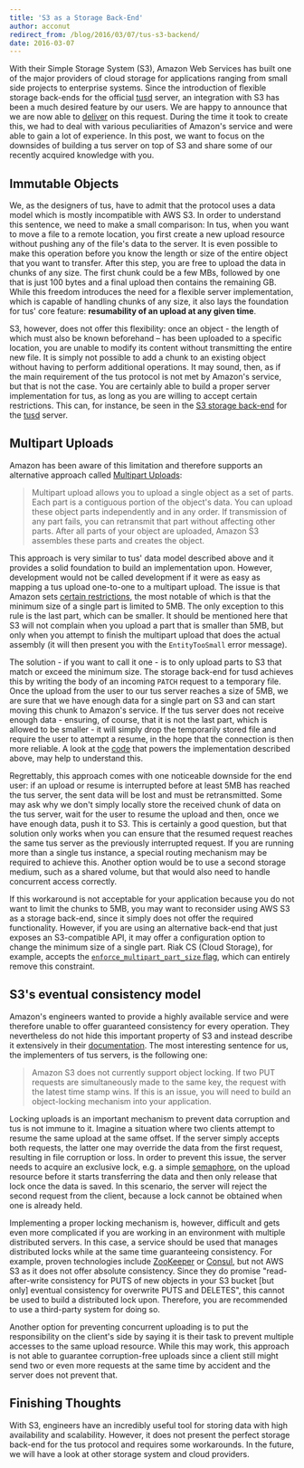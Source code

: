 ```yaml
---
title: 'S3 as a Storage Back-End'
author: acconut
redirect_from: /blog/2016/03/07/tus-s3-backend/
date: 2016-03-07
---
```


With their Simple Storage System (S3), Amazon Web Services has built one of the
major providers of cloud storage for applications ranging from small side
projects to enterprise systems. Since the introduction of flexible storage
back-ends for the official [tusd](https://github.com/tus/tusd) server, an
integration with S3 has been a much desired feature by our users. We are happy
to announce that we are now able to
[deliver](https://pkg.go.dev/github.com/tus/tusd@v1.6.0/pkg/s3store) on this
request. During the time it took to create this, we had to deal with various
peculiarities of Amazon's service and were able to gain a lot of experience. In
this post, we want to focus on the downsides of building a tus server on top of
S3 and share some of our recently acquired knowledge with you.

## Immutable Objects

We, as the designers of tus, have to admit that the protocol uses a data model
which is mostly incompatible with AWS S3. In order to understand this sentence,
we need to make a small comparison: In tus, when you want to move a file to a
remote location, you first create a new upload resource without pushing any of
the file's data to the server. It is even possible to make this operation before
you know the length or size of the entire object that you want to transfer.
After this step, you are free to upload the data in chunks of any size. The
first chunk could be a few MBs, followed by one that is just 100 bytes and a
final upload then contains the remaining GB. While this freedom introduces the
need for a flexible server implementation, which is capable of handling chunks
of any size, it also lays the foundation for tus' core feature: **resumability
of an upload at any given time**.

S3, however, does not offer this flexibility: once an object - the length of
which must also be known beforehand – has been uploaded to a specific location,
you are unable to modify its content without transmitting the entire new file.
It is simply not possible to add a chunk to an existing object without having to
perform additional operations. It may sound, then, as if the main requirement of
the tus protocol is not met by Amazon's service, but that is not the case. You
are certainly able to build a proper server implementation for tus, as long as
you are willing to accept certain restrictions. This can, for instance, be seen
in the [S3 storage back-end](https://godoc.org/github.com/tus/tusd/pkg/s3store)
for the [tusd](https://github.com/tus/tusd) server.

## Multipart Uploads

Amazon has been aware of this limitation and therefore supports an alternative
approach called
[Multipart Uploads](http://docs.aws.amazon.com/AmazonS3/latest/dev/uploadobjusingmpu.html):

> Multipart upload allows you to upload a single object as a set of parts. Each
> part is a contiguous portion of the object's data. You can upload these object
> parts independently and in any order. If transmission of any part fails, you
> can retransmit that part without affecting other parts. After all parts of
> your object are uploaded, Amazon S3 assembles these parts and creates the
> object.

This approach is very similar to tus' data model described above and it provides
a solid foundation to build an implementation upon. However, development would
not be called development if it were as easy as mapping a tus upload one-to-one
to a multipart upload. The issue is that Amazon sets
[certain restrictions](http://docs.aws.amazon.com/AmazonS3/latest/dev/qfacts.html),
the most notable of which is that the minimum size of a single part is limited
to 5MB. The only exception to this rule is the last part, which can be smaller.
It should be mentioned here that S3 will not complain when you upload a part
that is smaller than 5MB, but only when you attempt to finish the multipart
upload that does the actual assembly (it will then present you with the
`EntityTooSmall` error message).

The solution - if you want to call it one - is to only upload parts to S3 that
match or exceed the minimum size. The storage back-end for tusd achieves this by
writing the body of an incoming `PATCH` request to a temporary file. Once the
upload from the user to our tus server reaches a size of 5MB, we are sure that
we have enough data for a single part on S3 and can start moving this chunk to
Amazon's service. If the tus server does not receive enough data - ensuring, of
course, that it is not the last part, which is allowed to be smaller - it will
simply drop the temporarily stored file and require the user to attempt a
resume, in the hope that the connection is then more reliable. A look at the
[code](https://github.com/tus/tusd/blob/bbf706622c7c5234844fbf2b8c5efdbcda1e3861/s3store/s3store.go#L209-L229)
that powers the implementation described above, may help to understand this.

Regrettably, this approach comes with one noticeable downside for the end user:
if an upload or resume is interrupted before at least 5MB has reached the tus
server, the sent data will be lost and must be retransmitted. Some may ask why
we don't simply locally store the received chunk of data on the tus server, wait
for the user to resume the upload and then, once we have enough data, push it to
S3. This is certainly a good question, but that solution only works when you can
ensure that the resumed request reaches the same tus server as the previously
interrupted request. If you are running more than a single tus instance, a
special routing mechanism may be required to achieve this. Another option would
be to use a second storage medium, such as a shared volume, but that would also
need to handle concurrent access correctly.

If this workaround is not acceptable for your application because you do not
want to limit the chunks to 5MB, you may want to reconsider using AWS S3 as a
storage back-end, since it simply does not offer the required functionality.
However, if you are using an alternative back-end that just exposes an
S3-compatible API, it may offer a configuration option to change the minimum
size of a single part. Riak CS (Cloud Storage), for example, accepts the
[`enforce_multipart_part_size` flag](https://github.com/basho/riak_cs/blob/c0c1012d1c9c691c74c8c5d9f69d388f5047bcd2/src/riak_cs_config.erl#L191-L193),
which can entirely remove this constraint.

## S3's eventual consistency model

Amazon's engineers wanted to provide a highly available service and were
therefore unable to offer guaranteed consistency for every operation. They
nevertheless do not hide this important property of S3 and instead describe it
extensively in their
[documentation](http://docs.aws.amazon.com/AmazonS3/latest/dev/Introduction.html#ConsistencyModel).
The most interesting sentence for us, the implementers of tus servers, is the
following one:

> Amazon S3 does not currently support object locking. If two PUT requests are
> simultaneously made to the same key, the request with the latest time stamp
> wins. If this is an issue, you will need to build an object-locking mechanism
> into your application.

Locking uploads is an important mechanism to prevent data corruption and tus is
not immune to it. Imagine a situation where two clients attempt to resume the
same upload at the same offset. If the server simply accepts both requests, the
latter one may override the data from the first request, resulting in file
corruption or loss. In order to prevent this issue, the server needs to acquire
an exclusive lock, e.g. a simple
[semaphore](https://en.wikipedia.org/wiki/Semaphore_%28programming%29), on the
upload resource before it starts transferring the data and then only release
that lock once the data is saved. In this scenario, the server will reject the
second request from the client, because a lock cannot be obtained when one is
already held.

Implementing a proper locking mechanism is, however, difficult and gets even
more complicated if you are working in an environment with multiple distributed
servers. In this case, a service should be used that manages distributed locks
while at the same time guaranteeing consistency. For example, proven
technologies include
[ZooKeeper](https://zookeeper.apache.org/doc/r3.1.2/recipes.html#sc_recipes_Locks)
or [Consul](https://www.consul.io/docs/commands/lock.html), but not AWS S3 as it
does not offer absolute consistency. Since they do promise "read-after-write
consistency for PUTS of new objects in your S3 bucket [but only] eventual consistency
for overwrite PUTS and DELETES", this cannot be used to build a distributed lock
upon. Therefore, you are recommended to use a third-party system for doing so.

Another option for preventing concurrent uploading is to put the responsibility
on the client's side by saying it is their task to prevent multiple accesses to
the same upload resource. While this may work, this approach is not able to
guarantee corruption-free uploads since a client still might send two or even
more requests at the same time by accident and the server does not prevent that.

## Finishing Thoughts

With S3, engineers have an incredibly useful tool for storing data with high
availability and scalability. However, it does not present the perfect storage
back-end for the tus protocol and requires some workarounds. In the future, we
will have a look at other storage system and cloud providers.
